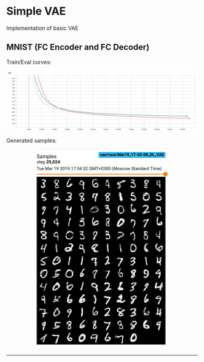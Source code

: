 # Simple VAE


Implementation of basic VAE


MNIST (FC Encoder and FC Decoder)
----

Train/Eval curves:
<center><img src="https://github.com/Tutufa/torchy/blob/master/data/_imgs/vae_fc_curves.png"></center>

Generated samples:
<center><img src="https://github.com/Tutufa/torchy/blob/master/data/_imgs/vae_fc_res.png" width="350"></center>

----
